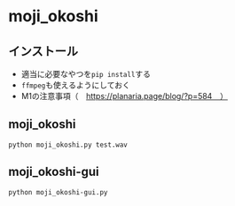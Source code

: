 # moji_okoshi

## インストール
- 適当に必要なやつを`pip install`する
- `ffmpeg`も使えるようにしておく
- M1の注意事項（　https://planaria.page/blog/?p=584　）

## moji_okoshi

````
python moji_okoshi.py test.wav
````

## moji_okoshi-gui

````
python moji_okoshi-gui.py
````
